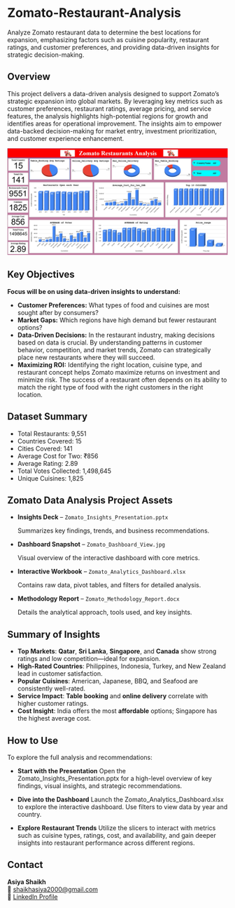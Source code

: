# Zomato-Restaurant-Analysis
Analyze Zomato restaurant data to determine the best locations for expansion, emphasizing factors such as cuisine popularity, restaurant ratings, and customer preferences, and providing data-driven insights for strategic decision-making.


## Overview

This project delivers a data-driven analysis designed to support Zomato’s strategic expansion into global markets. By leveraging key metrics such as customer preferences, restaurant ratings, average pricing, and service features, the analysis highlights high-potential regions for growth and identifies areas for operational improvement. The insights aim to empower data-backed decision-making for market entry, investment prioritization, and customer experience enhancement.

![Zomato Dashboard](https://raw.githubusercontent.com/asiyaShaikh2000/Zomato-Restaurant-Analysis/refs/heads/main/Dashboard_image.jpg)

## Key Objectives

**Focus will be on using data-driven insights to understand:**

- **Customer Preferences:** What types of food and cuisines are most sought after by consumers?
- **Market Gaps:** Which regions have high demand but fewer restaurant options?
- **Data-Driven Decisions:** In the restaurant industry, making decisions based on data is crucial. By understanding patterns in customer behavior, competition, and market trends, Zomato can strategically place new restaurants where they will succeed.
- **Maximizing ROI:** Identifying the right location, cuisine type, and restaurant concept helps Zomato maximize returns on investment and minimize risk. The success of a restaurant often depends on its ability to match the right type of food with the right customers in the right location.

## Dataset Summary

- Total Restaurants: 9,551
- Countries Covered: 15
- Cities Covered: 141
- Average Cost for Two: ₹856
- Average Rating: 2.89
- Total Votes Collected: 1,498,645
- Unique Cuisines: 1,825

## Zomato Data Analysis Project Assets
- **Insights Deck** – `Zomato_Insights_Presentation.pptx`
  
  Summarizes key findings, trends, and business recommendations.
- **Dashboard Snapshot** – `Zomato_Dashboard_View.jpg`
  
  Visual overview of the interactive dashboard with core metrics.
- **Interactive Workbook** – `Zomato_Analytics_Dashboard.xlsx`
    
  Contains raw data, pivot tables, and filters for detailed analysis.
- **Methodology Report** – `Zomato_Methodology_Report.docx`
  
  Details the analytical approach, tools used, and key insights.

## Summary of Insights
- **Top Markets**: **Qatar**, **Sri Lanka**, **Singapore**,  and **Canada** show strong ratings and low competition—ideal for expansion.
- **High-Rated Countries**: Philippines, Indonesia, Turkey, and New Zealand lead in customer satisfaction.
- **Popular Cuisines**: American, Japanese, BBQ, and Seafood are consistently well-rated.
- **Service Impact**: **Table booking** and **online delivery** correlate with higher customer ratings.
- **Cost Insight**: India offers the most **affordable** options; Singapore has the highest average cost.


 ## How to Use
 
To explore the full analysis and recommendations:

- **Start with the Presentation**
Open the Zomato_Insights_Presentation.pptx for a high-level overview of key findings, visual insights, and strategic recommendations.

- **Dive into the Dashboard**
Launch the Zomato_Analytics_Dashboard.xlsx to explore the interactive dashboard. Use filters to view data by year and country.

- **Explore Restaurant Trends**
Utilize the slicers to interact with metrics such as cuisine types, ratings, cost, and availability, and gain deeper insights into restaurant performance across different regions.

## Contact

**Asiya Shaikh**  
📧 shaikhasiya2000@gmail.com  
🔗 [LinkedIn Profile](https://www.linkedin.com/in/asiya-shaikh-92243a215)
